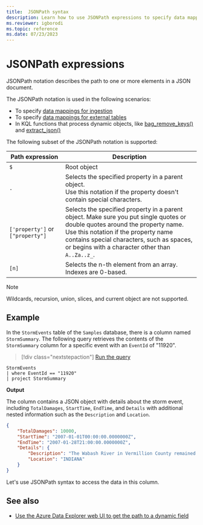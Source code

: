 ```yaml
---
title:  JSONPath syntax
description: Learn how to use JSONPath expressions to specify data mappings and KQL functions that process dynamic objects.
ms.reviewer: igborodi
ms.topic: reference
ms.date: 07/23/2023
---
```


# JSONPath expressions

JSONPath notation describes the path to one or more elements in a JSON document.

The JSONPath notation is used in the following scenarios:

- To specify [data mappings for ingestion](../management/mappings.md)
- To specify [data mappings for external tables](../management/external-table-mapping-create.md)
- In KQL functions that process dynamic objects, like [bag_remove_keys()](bag-remove-keys-function.md) and [extract_json()](extractjsonfunction.md)

The following subset of the JSONPath notation is supported:

|Path expression|Description|
|---|---|
|`$`|Root object|
|`.` | Selects the specified property in a parent object. <br> Use this notation if the property doesn't contain special characters. |
|`['property']` or `["property"]`| Selects the specified property in a parent object. Make sure you put single quotes or double quotes around the property name. <br> Use this notation if the property name contains special characters, such as spaces, or begins with a character other than `A..Za..z_`. |
|`[n]`| Selects the n-th element from an array. Indexes are 0-based. |

> [!NOTE]
>
> Wildcards, recursion, union, slices, and current object are not supported.

## Example

In the `StormEvents` table of the `Samples` database, there is a column named `StormSummary`. The following query retrieves the contents of the `StormSummary` column for a specific event with an `EventId` of "11920".

> [!div class="nextstepaction"]
> <a href="https://dataexplorer.azure.com/clusters/help/databases/Samples?query=H4sIAAAAAAAAAwsuyS/KdS1LzSsp5qpRKM9ILUpVAHM9UxRsbRWUDA0tjQyUgFIFRflZqcklCsEgDcGlubmJRZUA9EM6WT0AAAA=" target="_blank">Run the query</a>

```kusto
StormEvents
| where EventId == "11920"
| project StormSummary
```

**Output**

The column contains a JSON object with details about the storm event, including `TotalDamages`, `StartTime`, `EndTime`, and `Details` with additional nested information such as the `Description` and `Location`.

```json
{
    "TotalDamages": 10000,
    "StartTime": "2007-01-01T00:00:00.0000000Z",
    "EndTime": "2007-01-28T21:00:00.0000000Z",
    "Details": {
        "Description": "The Wabash River in Vermillion County remained above flood stage through most of January. Crests were as high as 12 feet above flood stage.",
        "Location": "INDIANA"
    }
}
```

Let's use JSONPath syntax to access the data in this column.

## See also

* [Use the Azure Data Explorer web UI to get the path to a dynamic field](../../web-results-grid.md#get-the-path-to-a-dynamic-field)
